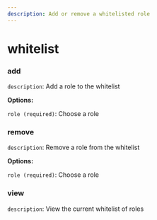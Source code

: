 ```yaml
---
description: Add or remove a whitelisted role
---
```


# whitelist

### add

`description`: Add a role to the whitelist

**Options:**

`role (required)`: Choose a role

### remove

`description`: Remove a role from the whitelist

**Options:**

`role (required)`: Choose a role

### view

`description`: View the current whitelist of roles
